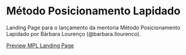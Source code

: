 # Método Posicionamento Lapidado

Landing Page para o lançamento da mentoria Método Posicionamento Lapidado por Bárbara Lourenço (@barbara.llourenco).

[Preview MPL Landing Page](https://youtu.be/f8140kkNu3o "Preview MPL Landing Page")
